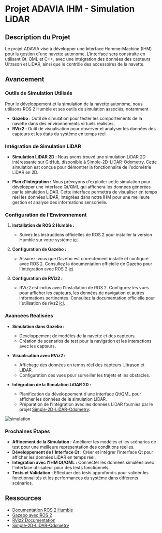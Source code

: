 # Projet ADAVIA IHM - Simulation LiDAR

## Description du Projet

Le projet ADAVIA vise à développer une Interface Homme-Machine (IHM) pour la gestion d'une navette autonome. L'interface sera construite en utilisant Qt, QML et C++, avec une intégration des données des capteurs Ultrason et LIDAR, ainsi que le contrôle des accessoires de la navette.

## Avancement

### Outils de Simulation Utilisés

Pour le développement et la simulation de la navette autonome, nous utilisons ROS 2 Humble et ses outils de simulation associés, notamment :

- **Gazebo** : Outil de simulation pour tester les comportements de la navette dans des environnements virtuels réalistes.
- **RViz2** : Outil de visualisation pour observer et analyser les données des capteurs et les états du système en temps réel.

### Intégration de Simulation LiDAR

- **Simulation LiDAR 2D :** Nous avons trouvé une simulation LiDAR 2D intéressante sur GitHub, disponible à [Simple-2D-LiDAR-Odometry](https://github.com/dawan0111/Simple-2D-LiDAR-Odometry). Cette simulation est conçue pour démontrer la fonctionnalité de l'odométrie LiDAR en 2D.
  
- **Plan d'Intégration :** Nous prévoyons d'exploiter cette simulation pour développer une interface Qt/QML qui affichera les données générées par la simulation LiDAR. Cette interface permettra de visualiser en temps réel les données LiDAR, intégrées dans notre IHM pour une meilleure gestion et analyse des informations sensorielle.

### Configuration de l'Environnement

1. **Installation de ROS 2 Humble :**
   - Suivez les instructions officielles de ROS 2 pour installer la version Humble sur votre système [ici](https://docs.ros.org/en/humble/Installation.html).

2. **Configuration de Gazebo :**
   - Assurez-vous que Gazebo est correctement installé et configuré avec ROS 2. Consultez la documentation officielle de Gazebo pour l'intégration avec ROS 2 [ici](https://classic.gazebosim.org/tutorials?tut=ros2_installing&cat=connect_ros).

3. **Configuration de RViz2 :**
   - RViz2 est inclus avec l'installation de ROS 2. Configurez les vues pour afficher les capteurs, les données de navigation et autres informations pertinentes. Consultez la documentation officielle pour l'utilisation de rivz2 [ici](https://docs.ros.org/en/humble/Tutorials/Intermediate/RViz/RViz-User-Guide/RViz-User-Guide.html).


### Avancées Réalisées

- **Simulation dans Gazebo :** 
  - Développement de modèles de la navette et des capteurs.
  - Création de scénarios de test pour la navigation et les interactions avec les capteurs.
  
- **Visualisation avec RViz2 :**
  - Affichage des données en temps réel des capteurs Ultrason et LIDAR.
  - Configuration des vues pour surveiller les trajets et les obstacles.

- **Intégration de la Simulation LiDAR 2D :**
  - Planification du développement d'une interface Qt/QML pour afficher les données de la simulation LiDAR.
  - Préparation de l'intégration avec les données LiDAR fournies par le projet [Simple-2D-LiDAR-Odometry](https://github.com/dawan0111/Simple-2D-LiDAR-Odometry).
 
![simulation](https://github.com/user-attachments/assets/0c655591-8d9e-4c1f-a3cd-7015fc73779e)


### Prochaines Étapes

- **Affinement de la Simulation :** Améliorer les modèles et les scénarios de test pour une meilleure représentation des conditions réelles.
- **Développement de l'Interface Qt :** Créer et intégrer l'interface Qt pour afficher les données LiDAR en temps réel.
- **Intégration avec l'IHM Qt/QML :** Connecter les données simulées avec l'interface utilisateur pour des tests fonctionnels.
- **Tests et Validation :** Effectuer des tests approfondis pour valider les fonctionnalités et les performances du système dans différents scénarios.

## Ressources

- [Documentation ROS 2 Humble](https://docs.ros.org/en/humble/)
- [Gazebo avec ROS 2](https://gazebosim.org/docs/gazebo_ros2)
- [RViz2 Documentation](https://docs.ros.org/en/humble/rviz/README.html)
- [Simple-2D-LiDAR-Odometry](https://github.com/dawan0111/Simple-2D-LiDAR-Odometry)

